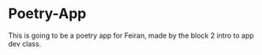 # Poetry-App

This is going to be a poetry app for Feiran, made by the block 2 intro to app dev class.
